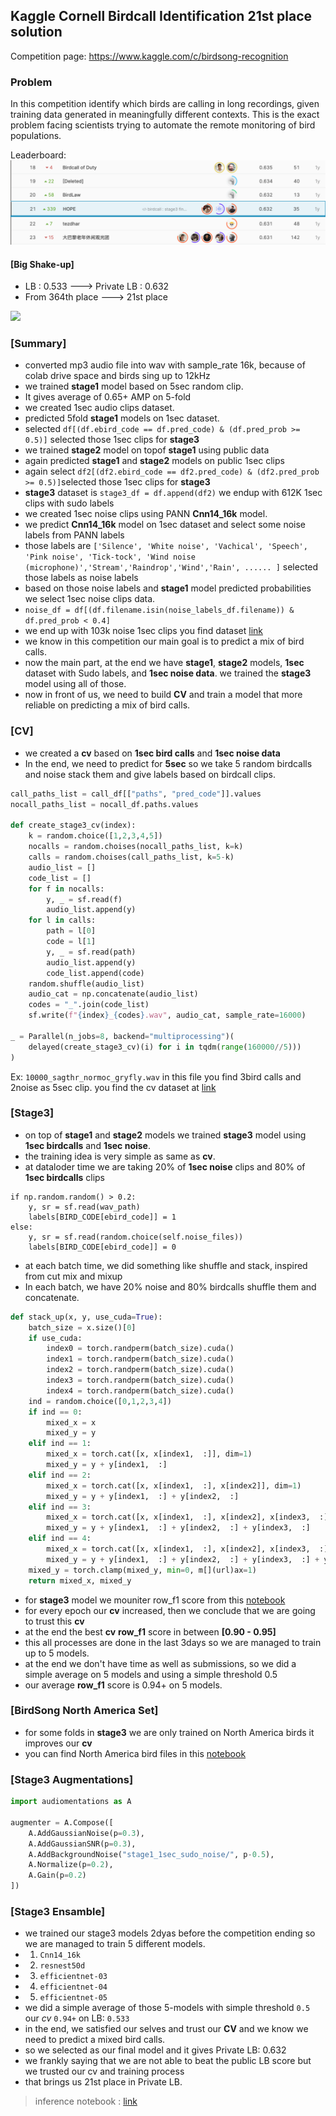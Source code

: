 ## Kaggle Cornell Birdcall Identification 21st place solution

Competition page: https://www.kaggle.com/c/birdsong-recognition 

### Problem

In this competition identify which birds are calling in long recordings, given training data generated in meaningfully different contexts. This is the exact problem facing scientists trying to automate the remote monitoring of bird populations.

Leaderboard:
![leaderboard](leaderboard.png)


#### [Big Shake-up]
- LB : 0.533 ---> Private LB : 0.632
- From 364th place ---> 21st place

![](https://www.googleapis.com/download/storage/v1/b/kaggle-forum-message-attachments/o/inbox%2F2058044%2F0725e3d4482b444098f50d6df08441ef%2FScreenshot%20from%202020-09-16%2006-20-45.png?generation=1600217490267914&alt=media)


### [Summary]

- converted mp3 audio file into wav with sample_rate 16k, because of colab drive space and birds sing up to 12kHz
- we trained **stage1** model based on 5sec random clip.
- It gives average of 0.65+ AMP on 5-fold
- we created 1sec audio clips dataset.
- predicted 5fold **stage1** models on 1sec dataset.
- selected `df[(df.ebird_code == df.pred_code) & (df.pred_prob >= 0.5)]` selected those 1sec clips for **stage3**
-  we trained **stage2** model on topof **stage1** using public data
- again predicted **stage1** and **stage2** models on public 1sec clips
- again select `df2[(df2.ebird_code == df2.pred_code) & (df2.pred_prob >= 0.5)]`selected those 1sec clips for **stage3**
- **stage3** dataset is `stage3_df = df.append(df2)` we endup with 612K 1sec clips with sudo labels
- we created 1sec noise clips using PANN **Cnn14_16k** model.
- we predict **Cnn14_16k** model on 1sec dataset and select some noise labels from PANN labels 
- those labels are `['Silence', 'White noise', 'Vachical', 'Speech', 'Pink noise', 'Tick-tock', 'Wind noise (microphone)','Stream','Raindrop','Wind','Rain', ...... ]` selected those labels as noise labels
- based on those noise labels and **stage1** model predicted probabilities we select 1sec noise clips data.
- `noise_df = df[(df.filename.isin(noise_labels_df.filename)) & df.pred_prob < 0.4]`
- we end up with 103k noise 1sec clips you find dataset [link](https://www.kaggle.com/gopidurgaprasad/birdsong-stage1-1sec-sudo-noise)
- we know in this competition our main goal is to predict a mix of bird calls.
- now the main part, at the end we have **stage1**, **stage2** models, **1sec** dataset with Sudo labels, and **1sec noise data**. we trained the **stage3** model using all of those.
- now in front of us, we need to build **CV** and train a model that more reliable on predicting a mix of bird calls.

### [CV]
- we created a **cv** based on **1sec bird calls** and **1sec noise data**
- In the end, we need to predict for **5sec** so we take 5 random birdcalls and noise stack them and give labels based on birdcall clips.

```python
call_paths_list = call_df[["paths", "pred_code"]].values
nocall_paths_list = nocall_df.paths.values

def create_stage3_cv(index):
    k = random.choice([1,2,3,4,5])
    nocalls = random.choises(nocall_paths_list, k=k)
    calls = random.choises(call_paths_list, k=5-k)
    audio_list = []
    code_list = []
    for f in nocalls:
        y, _ = sf.read(f)
        audio_list.append(y)
    for l in calls:
        path = l[0]
        code = l[1]
        y, _ = sf.read(path)
        audio_list.append(y)
        code_list.append(code)
    random.shuffle(audio_list)
    audio_cat = np.concatenate(audio_list)
    codes = "_".join(code_list)
    sf.write(f"{index}_{codes}.wav", audio_cat, sample_rate=16000)

_ = Parallel(n_jobs=8, backend="multiprocessing")(
    delayed(create_stage3_cv)(i) for i in tqdm(range(160000//5)))
)
```

Ex: `10000_sagthr_normoc_gryfly.wav` in this file you find 3bird calls and 2noise as 5sec clip.
you find the cv dataset at [link](https://www.kaggle.com/gopidurgaprasad/birdsong-stage3-cv)

### [Stage3]
- on top of **stage1** and **stage2** models we trained **stage3** model using **1sec birdcalls** and **1sec noise**.
- the training idea is very simple as same as **cv**.
- at dataloder time we are taking 20% of **1sec noise** clips and 80% of **1sec birdcalls** clips
```
if np.random.random() > 0.2:
	y, sr = sf.read(wav_path)
	labels[BIRD_CODE[ebird_code]] = 1
else:
	y, sr = sf.read(random.choice(self.noise_files))
	labels[BIRD_CODE[ebird_code]] = 0
```
- at each batch time, we did something like shuffle and stack, inspired from cut mix and mixup
- In each batch, we have 20% noise and 80% birdcalls shuffle them and concatenate.
```python
def stack_up(x, y, use_cuda=True):
	batch_size = x.size()[0]
	if use_cuda:
		index0 = torch.randperm(batch_size).cuda()
		index1 = torch.randperm(batch_size).cuda()
		index2 = torch.randperm(batch_size).cuda()
		index3 = torch.randperm(batch_size).cuda()
		index4 = torch.randperm(batch_size).cuda()
	ind = random.choice([0,1,2,3,4])
	if ind == 0:
		mixed_x = x
		mixed_y = y
	elif ind == 1:
		mixed_x = torch.cat([x, x[index1,  :]], dim=1)
		mixed_y = y + y[index1,  :]
	elif ind == 2:
		mixed_x = torch.cat([x, x[index1,  :], x[index2]], dim=1)
		mixed_y = y + y[index1,  :] + y[index2,  :]
	elif ind == 3:
		mixed_x = torch.cat([x, x[index1,  :], x[index2], x[index3,  :]], dim=1)
		mixed_y = y + y[index1,  :] + y[index2,  :] + y[index3,  :]
	elif ind == 4:
		mixed_x = torch.cat([x, x[index1,  :], x[index2], x[index3,  :], x[index4,  :]], dim=1)
		mixed_y = y + y[index1,  :] + y[index2,  :] + y[index3,  :] + y[index4,  :]
	mixed_y = torch.clamp(mixed_y, min=0, m[](url)ax=1)
	return mixed_x, mixed_y
```
- for **stage3** model we mouniter row_f1 score from this [notebook](https://www.kaggle.com/shonenkov/competition-metrics) 
- for every epoch our **cv** increased, then we conclude that we are going to trust this **cv**
- at the end the best **cv** **row_f1** score in between **[0.90 - 0.95]**
- this all processes are done in the last 3days so we are managed to train up to 5 models.
- at the end we don't have time as well as submissions, so we did a simple average on 5 models and using a simple threshold 0.5
- our average **row_f1** score is 0.94+ on 5 models.
### [BirdSong North America Set]
- for some folds in  **stage3** we are only trained on North America birds it improves our **cv**
- you can find North America bird files in this [notebook](https://www.kaggle.com/seshurajup/birdsong-north-america-set-stage-3) 

### [Stage3 Augmentations]
```python
import audiomentations as A

augmenter = A.Compose([
	A.AddGaussianNoise(p=0.3),
	A.AddGaussianSNR(p=0.3),
	A.AddBackgroundNoise("stage1_1sec_sudo_noise/", p-0.5),
	A.Normalize(p=0.2),
	A.Gain(p=0.2)
])
```

### [Stage3 Ensamble]
- we trained our stage3 models 2dyas before the competition ending so we are managed to train 5 different models.
- 1. `Cnn14_16k`
- 2. `resnest50d`
- 3. `efficientnet-03`
- 4. `efficientnet-04`
- 5. `efficientnet-05`
- we did a simple average of those 5-models with simple threshold `0.5` our *cv* `0.94+` on LB: `0.533`
- in the end, we satisfied our selves and trust our **CV** and we know we need to predict a mixed bird calls.
- so we selected as our final model and it gives Private LB: 0.632 
- we frankly saying that we are not able to beat the public LB score but we trusted our cv and training process
- that brings us 21st place in Private LB.

> inference notebook : [link](https://www.kaggle.com/gopidurgaprasad/birdcall-stage3-final)
